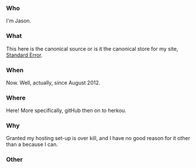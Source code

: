### Who
I'm Jason.

### What
This here is the canonical source or is it the canonical store for my site, [Standard Error](http://stderr.me).

### When
Now. Well, actually, since August 2012.

### Where
Here! More specifically, gitHub then on to herkou.

### Why
Granted my hosting set-up is over kill, and I have no good reason for it other than a because I can.

### Other
